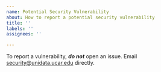 ```yaml
---
name: Potential Security Vulnerability
about: How to report a potential security vulnerability
title: ''
labels: ''
assignees: ''

---
```


To report a vulnerability, _**do not**_ open an issue.
Email security@unidata.ucar.edu directly.
